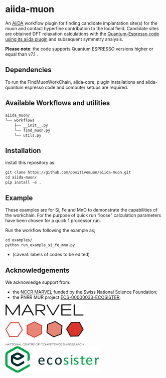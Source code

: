 # aiida-muon
An [AiiDA](www.aiida.net) workflow plugin for finding candidate implantation site(s) for the muon and contact hyperfine contribution to the local field. Candidate sites are obtained DFT relaxation calculations with  the [Quantum-Espresso code using its aiida plugin](https://aiida-quantumespresso.readthedocs.io/en/latest/) and subsequent symmetry analysis.

**Please note**: the code supports Quantum ESPRESSO versions higher or equal than v7.1 .

## Dependencies
To run the FindMuonWorkChain, aiida-core, plugin installations and aiida-quantum espresso code and computer setups are required.

## Available Workflows and utilities
```
aiida_muon/
└── workflows
    ├── __init__.py
    └── find_muon.py
    └── utils.py
```

## Installation
install this repository as:

```
git clone https://github.com/positivemuon/aiida-muon.git
cd aiida-muon/
pip install -e .
```
## Example

These examples are for Si, Fe and MnO to demonstrate the capabilities of the workchain. For the purpose of quick run "loose" calculation parameters have been chosen for a quick 1 processor run.

Run the workflow following the example as;

```
cd examples/
python run_example_si_fe_mno.py
```
* (caveat: labels of codes to be edited)

## Acknowledgements
We acknowledge support from:
* the [NCCR MARVEL](http://nccr-marvel.ch/) funded by the Swiss National Science Foundation;
* the PNRR MUR project [ECS-00000033-ECOSISTER](https://ecosister.it/);

<img src="https://raw.githubusercontent.com/mikibonacci/aiida-muon/main/docs/source/images/MARVEL_logo.png" width="250px" height="131px"/>
<img src="https://raw.githubusercontent.com/mikibonacci/aiida-muon/main/docs/source/images/ecosister_logo.png" width="300px" height="84px"/>